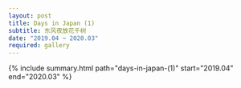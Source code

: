 ```yaml
---
layout: post
title: Days in Japan (1)
subtitle: 东风夜放花千树
date: "2019.04 ~ 2020.03"
required: gallery
---
```


{% include summary.html path="days-in-japan-(1)" start="2019.04" end="2020.03" %}
